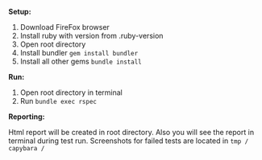 **Setup:**
1. Download FireFox browser
2. Install ruby with version from .ruby-version
3. Open root directory 
3. Install bundler `gem install bundler`
2. Install all other gems `bundle install`

**Run:**
1. Open root directory in terminal
2. Run `bundle exec rspec`

**Reporting:**

Html report will be created in root directory.
Also you will see the report in terminal during test run.
Screenshots for failed tests are located in `tmp / capybara /`